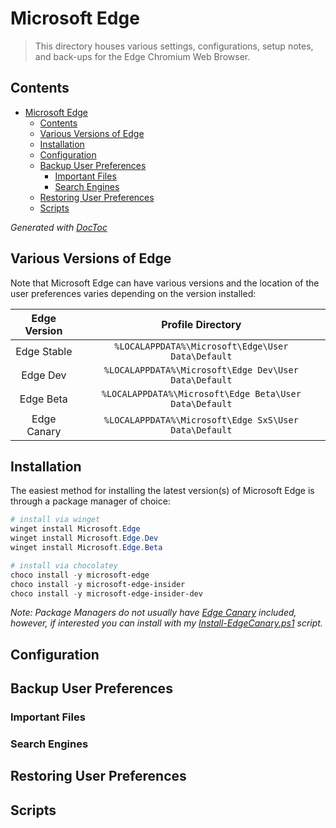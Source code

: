 # Microsoft Edge

> This directory houses various settings, configurations, setup notes, and back-ups for the Edge Chromium Web Browser.

## Contents

<!-- START doctoc generated TOC please keep comment here to allow auto update -->
<!-- DON'T EDIT THIS SECTION, INSTEAD RE-RUN doctoc TO UPDATE -->


- [Microsoft Edge](#microsoft-edge)
  - [Contents](#contents)
  - [Various Versions of Edge](#various-versions-of-edge)
  - [Installation](#installation)
  - [Configuration](#configuration)
  - [Backup User Preferences](#backup-user-preferences)
    - [Important Files](#important-files)
    - [Search Engines](#search-engines)
  - [Restoring User Preferences](#restoring-user-preferences)
  - [Scripts](#scripts)

<!-- END doctoc generated TOC please keep comment here to allow auto update -->
*Generated with [DocToc](https://github.com/thlorenz/doctoc)*

## Various Versions of Edge

Note that Microsoft Edge can have various versions and the location of the user preferences varies depending on the version installed:

| Edge Version | Profile Directory |
| :--: | :--: |
| Edge Stable | `%LOCALAPPDATA%\Microsoft\Edge\User Data\Default` |
| Edge Dev | `%LOCALAPPDATA%\Microsoft\Edge Dev\User Data\Default` |
| Edge Beta | `%LOCALAPPDATA%\Microsoft\Edge Beta\User Data\Default`
| Edge Canary | `%LOCALAPPDATA%\Microsoft\Edge SxS\User Data\Default` |

## Installation

The easiest method for installing the latest version(s) of Microsoft Edge is through a package manager of choice:

```powershell
# install via winget
winget install Microsoft.Edge
winget install Microsoft.Edge.Dev
winget install Microsoft.Edge.Beta

# install via chocolatey
choco install -y microsoft-edge
choco install -y microsoft-edge-insider
choco install -y microsoft-edge-insider-dev
```

*Note: Package Managers do not usually have [Edge Canary]() included, however, if interested you can install with my [Install-EdgeCanary.ps1](scripts/Install-EdgeCanary.ps1) script.*

## Configuration

## Backup User Preferences

### Important Files

### Search Engines

## Restoring User Preferences

## Scripts

